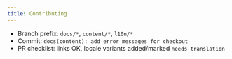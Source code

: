 ```yaml
---
title: Contributing
---
```

- Branch prefix: `docs/*`, `content/*`, `l10n/*`
- Commit: `docs(content): add error messages for checkout`
- PR checklist: links OK, locale variants added/marked `needs-translation`
